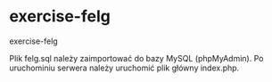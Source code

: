 # exercise-felg
exercise-felg

Plik felg.sql należy zaimportować do bazy MySQL (phpMyAdmin).
Po uruchominiu serwera należy uruchomić plik główny index.php.

